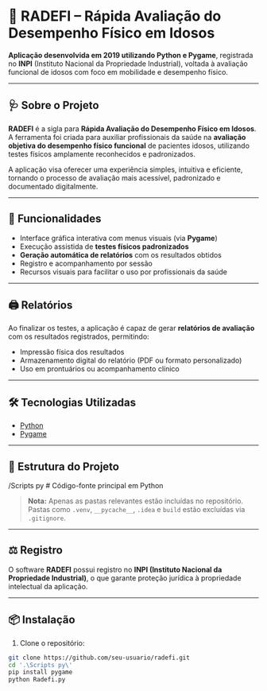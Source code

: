# 🧓 RADEFI – Rápida Avaliação do Desempenho Físico em Idosos

**Aplicação desenvolvida em 2019 utilizando Python e Pygame**, registrada no **INPI** (Instituto Nacional da Propriedade Industrial), voltada à avaliação funcional de idosos com foco em mobilidade e desempenho físico.

---

## 🩺 Sobre o Projeto

**RADEFI** é a sigla para **Rápida Avaliação do Desempenho Físico em Idosos**. A ferramenta foi criada para auxiliar profissionais da saúde na **avaliação objetiva do desempenho físico funcional** de pacientes idosos, utilizando testes físicos amplamente reconhecidos e padronizados.

A aplicação visa oferecer uma experiência simples, intuitiva e eficiente, tornando o processo de avaliação mais acessível, padronizado e documentado digitalmente.

---

## 🧠 Funcionalidades

- Interface gráfica interativa com menus visuais (via **Pygame**)
- Execução assistida de **testes físicos padronizados**
- **Geração automática de relatórios** com os resultados obtidos
- Registro e acompanhamento por sessão
- Recursos visuais para facilitar o uso por profissionais da saúde

---

## 🖨️ Relatórios

Ao finalizar os testes, a aplicação é capaz de gerar **relatórios de avaliação** com os resultados registrados, permitindo:

- Impressão física dos resultados
- Armazenamento digital do relatório (PDF ou formato personalizado)
- Uso em prontuários ou acompanhamento clínico

---

## 🛠 Tecnologias Utilizadas

- [Python](https://www.python.org/)
- [Pygame](https://www.pygame.org/)

---

## 📁 Estrutura do Projeto

/Scripts py # Código-fonte principal em Python


> **Nota:** Apenas as pastas relevantes estão incluídas no repositório. Pastas como `.venv`, `__pycache__`, `.idea` e `build` estão excluídas via `.gitignore`.

---

## ⚖️ Registro

O software **RADEFI** possui registro no **INPI (Instituto Nacional da Propriedade Industrial)**, o que garante proteção jurídica à propriedade intelectual da aplicação.

---

## 📦 Instalação

1. Clone o repositório:
```bash
git clone https://github.com/seu-usuario/radefi.git
cd '.\Scripts py\'
pip install pygame
python Radefi.py
